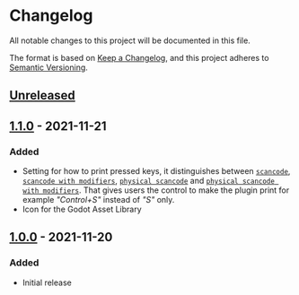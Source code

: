 # Changelog

All notable changes to this project will be documented in this file.

The format is based on [Keep a Changelog](https://keepachangelog.com/en/1.0.0/),
and this project adheres to [Semantic Versioning](https://semver.org/spec/v2.0.0.html).


## [Unreleased]
<!-- ### Added -->
<!-- ### Changed -->
<!-- ### Deprecated -->
<!-- ### Removed -->
<!-- ### Fixed -->
<!-- ### Security -->


## [1.1.0] - 2021-11-21

### Added
- Setting for how to print pressed keys, it distinguishes between [`scancode`](https://docs.godotengine.org/de/stable/classes/class_inputeventkey.html#class-inputeventkey-property-scancode), [`scancode with modifiers`](https://docs.godotengine.org/de/stable/classes/class_inputeventkey.html#class-inputeventkey-method-get-scancode-with-modifiers), [`physical scancode`](https://docs.godotengine.org/de/stable/classes/class_inputeventkey.html#class-inputeventkey-property-physical-scancode) and [`physical scancode with modifiers`](https://docs.godotengine.org/de/stable/classes/class_inputeventkey.html#class-inputeventkey-method-get-physical-scancode-with-modifiers). That gives users the control to make the plugin print for example *"Control+S"* instead of *"S"* only.
- Icon for the Godot Asset Library


## [1.0.0] - 2021-11-20

### Added
- Initial release


[Unreleased]: https://github.com/dueddel/godot-screencast-keys-node/compare/master...develop
[1.1.0]: https://github.com/dueddel/godot-screencast-keys-node/releases/tag/1.1.0
[1.0.0]: https://github.com/dueddel/godot-screencast-keys-node/releases/tag/1.0.0
